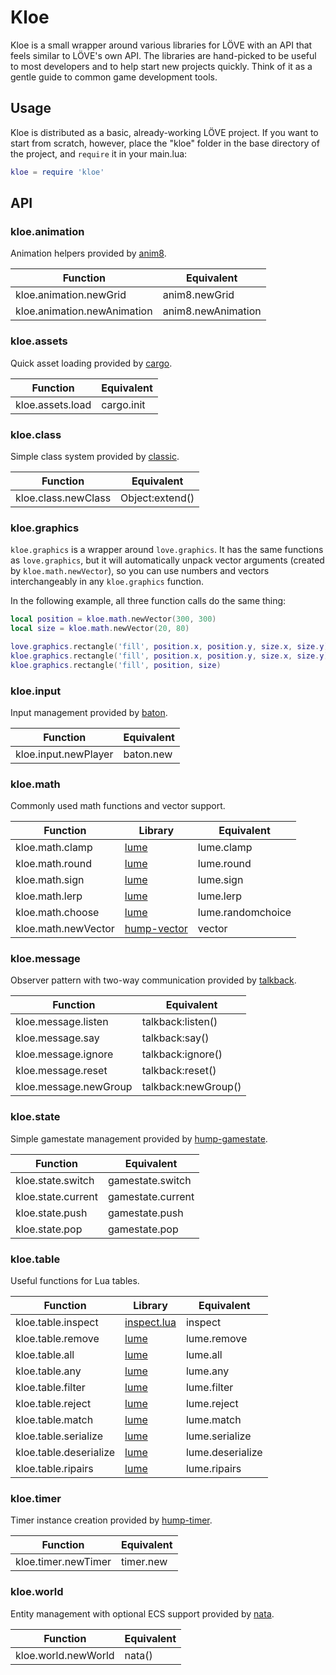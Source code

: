 # Kloe

Kloe is a small wrapper around various libraries for LÖVE with an API that feels similar to LÖVE's own API. The libraries are hand-picked to be useful to most developers and to help start new projects quickly. Think of it as a gentle guide to common game development tools.

## Usage

Kloe is distributed as a basic, already-working LÖVE project. If you want to start from scratch, however, place the "kloe" folder in the base directory of the project, and `require` it in your main.lua:

```lua
kloe = require 'kloe'
```

## API

### kloe.animation

Animation helpers provided by [anim8](https://github.com/kikito/anim8).

| Function                    | Equivalent         |
| --------------------------- | ------------------ |
| kloe.animation.newGrid      | anim8.newGrid      |
| kloe.animation.newAnimation | anim8.newAnimation |

### kloe.assets

Quick asset loading provided by [cargo](https://github.com/bjornbytes/cargo).

| Function         | Equivalent |
| ---------------- | ---------- |
| kloe.assets.load | cargo.init |

### kloe.class

Simple class system provided by [classic](https://github.com/rxi/classic).

| Function            | Equivalent      |
| ------------------- | --------------- |
| kloe.class.newClass | Object:extend() |

### kloe.graphics

`kloe.graphics` is a wrapper around `love.graphics`. It has the same functions as `love.graphics`, but it will automatically unpack vector arguments (created by `kloe.math.newVector`), so you can use numbers and vectors interchangeably in any `kloe.graphics` function.

In the following example, all three function calls do the same thing:

```lua
local position = kloe.math.newVector(300, 300)
local size = kloe.math.newVector(20, 80)

love.graphics.rectangle('fill', position.x, position.y, size.x, size.y)
kloe.graphics.rectangle('fill', position.x, position.y, size.x, size.y)
kloe.graphics.rectangle('fill', position, size)
```

### kloe.input

Input management provided by [baton](https://github.com/tesselode/baton).

| Function             | Equivalent |
| -------------------- | ---------- |
| kloe.input.newPlayer | baton.new  |

### kloe.math

Commonly used math functions and vector support.

| Function            | Library                                                         | Equivalent        |
| ------------------- | --------------------------------------------------------------- | ----------------- |
| kloe.math.clamp     | [lume](https://github.com/rxi/lume)                             | lume.clamp        |
| kloe.math.round     | [lume](https://github.com/rxi/lume)                             | lume.round        |
| kloe.math.sign      | [lume](https://github.com/rxi/lume)                             | lume.sign         |
| kloe.math.lerp      | [lume](https://github.com/rxi/lume)                             | lume.lerp         |
| kloe.math.choose    | [lume](https://github.com/rxi/lume)                             | lume.randomchoice |
| kloe.math.newVector | [hump-vector](http://hump.readthedocs.io/en/latest/vector.html) | vector            |

### kloe.message

Observer pattern with two-way communication provided by [talkback](https://github.com/tesselode/talkback).

| Function              | Equivalent         |
| --------------------- | -------------------|
| kloe.message.listen   | talkback:listen()  |
| kloe.message.say      | talkback:say()     |
| kloe.message.ignore   | talkback:ignore()  |
| kloe.message.reset    | talkback:reset()   |
| kloe.message.newGroup | talkback:newGroup()|

### kloe.state

Simple gamestate management provided by [hump-gamestate](http://hump.readthedocs.io/en/latest/gamestate.html).

| Function                  | Equivalent               |
| ------------------------- | ------------------------ |
| kloe.state.switch         | gamestate.switch         |
| kloe.state.current        | gamestate.current        |
| kloe.state.push           | gamestate.push           |
| kloe.state.pop            | gamestate.pop            |

### kloe.table

Useful functions for Lua tables.

| Function               | Library                                              | Equivalent      |
| ---------------------- | ---------------------------------------------------- | ----------------|
| kloe.table.inspect     | [inspect.lua](https://github.com/kikito/inspect.lua) | inspect         |
| kloe.table.remove      | [lume](https://github.com/rxi/lume)                                                     | lume.remove     |
| kloe.table.all         | [lume](https://github.com/rxi/lume)                                                     | lume.all        |
| kloe.table.any         | [lume](https://github.com/rxi/lume)                                                     | lume.any        |
| kloe.table.filter      | [lume](https://github.com/rxi/lume)                                                     | lume.filter     |
| kloe.table.reject      | [lume](https://github.com/rxi/lume)                                                     | lume.reject     |
| kloe.table.match       | [lume](https://github.com/rxi/lume)                                                     | lume.match      |
| kloe.table.serialize   | [lume](https://github.com/rxi/lume)                                                     | lume.serialize  |
| kloe.table.deserialize | [lume](https://github.com/rxi/lume)                                                     | lume.deserialize|
| kloe.table.ripairs     | [lume](https://github.com/rxi/lume)                                                     | lume.ripairs    |

### kloe.timer

Timer instance creation provided by [hump-timer](http://hump.readthedocs.io/en/latest/timer.html).

| Function            | Equivalent         |
| ------------------- | ------------------ |
| kloe.timer.newTimer | timer.new          |

### kloe.world

Entity management with optional ECS support provided by [nata](https://github.com/tesselode/nata).

| Function            | Equivalent |
| ------------------- | ---------- |
| kloe.world.newWorld | nata()     |
